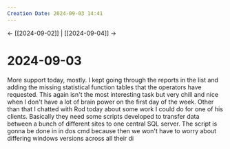 ```yaml
---
Creation Date: 2024-09-03 14:41
---
```


<- [[2024-09-02]] | [[2024-09-04]]  ->

# 2024-09-03
More support today, mostly. I kept going through the reports in the list and adding the missing statistical function tables that the operators have requested. This again isn't the most interesting task but very chill and nice when I don't have a lot of brain power on the first day of the week. Other than that I chatted with Rod today about some work I could do for one of his clients. Basically they need some scripts developed to transfer data between a bunch of different sites to one central SQL server. The script is gonna be done in in dos cmd because then we won't have to worry about differing windows versions across all their di